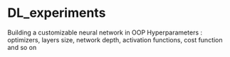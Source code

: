 # DL_experiments

Building a customizable neural network in OOP 
Hyperparameters : optimizers, layers size, network depth, activation functions, cost function and so on 
